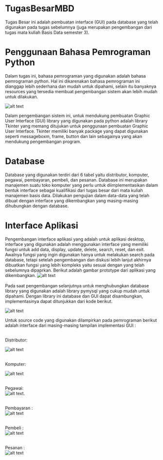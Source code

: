 # TugasBesarMBD

Tugas Besar ini adalah pembuatan interface (GUI) pada database yang telah digunakan pada tugas sebelumnya (juga merupakan pengembangan dari tugas mata kuliah Basis Data semester 3). 

# Penggunaan Bahasa Pemrograman Python 
Dalam tugas ini, bahasa pemrograman yang digunakan adalah bahasa pemrograman python. Hal ini dikarenakan bahasa pemrograman ini dianggap lebih sederhana dan mudah untuk dipahami, selain itu banyaknya resources yang tersedia membuat pengembangan sistem akan lebih mudah untuk dilakukan.

![alt text](https://github.com/gerynsb/TugasBesarMBD/blob/main/Img/Tkinter.png)

Dalam pengembangan sistem ini, untuk mendukung pembuatan Graphic User Interface (GUI) library yang digunakan pada python adalah library Tkinter yang memang ditujukan untuk penggunaan pembuatan Graphic User Interface. Tkinter memiliki banyak package yang dapat digunakan seperti messageboxm, frame, button dan lain sebagainya yang akan mendukung pengembangan program. 

# Database 
Database yang digunakan terdiri dari 6 tabel yaitu distributor, komputer, pegawai, pembayaran, pembeli, dan pesanan. Database ini merupakan manajemen suatu toko komputer yang perlu untuk diimplementasikan dalam bentuk interface sebagai kualifikasi dari tugas besar dari mata kuliah manajemen basis data. Dilakukan pengujian dalam data-data yang telah dibuat dengan interface yang dikembangkan yang masing-masing dihubungkan dengan database. 

# Interface Aplikasi 
Pengembangan interface aplikasi yang adalah untuk aplikasi desktop, interface yang digunakan adalah menggunakan interface yang memiliki fungsi untuk add data, display, update, delete, search, reset, dan exit. Awalnya fungsi yang ingin digunakan hanya untuk melakukan search pada database, tetapi setelah pengembangan dan diskusi lebih lanjut akhirnya dibuatkan fungsi yang lebih kompleks yaitu sesuai dengan yang telah sebelumnya dipaprkan. Berikut adalah gambar prototype dari aplikasi yang dikembangkan. 
![alt text](https://github.com/gerynsb/TugasBesarMBD/blob/main/Img/Protoype.png)
<br><br/>
Pada saat pengembangan selanjutnya untuk menghubungkan database library yang digunakan adalah library pymysql yang cukup mudah untuk dipahami. Dengan library ini database dan GUI dapat disambungkan, implementasinya dapat ditunjukkan dari kode berikut.

![alt text](pymysql)

Untuk source code yang digunakan dilampirkan pada pemrograman berikut adalah interface dari masing-masing tampilan implementasi GUI : 

<br>Distributor:<br/>

![alt text](https://github.com/gerynsb/TugasBesarMBD/blob/main/Img/Interface_Distributor.png)

<br>Komputer:<br/>

![alt text](https://github.com/gerynsb/TugasBesarMBD/blob/main/Img/Interface_Pegawai.png)

<br>Pegawai:<br/>
![alt text](https://github.com/gerynsb/TugasBesarMBD/blob/main/Img/Interface_Pegawai.png).

<br>Pembayaran :<br/>
![alt text](https://github.com/gerynsb/TugasBesarMBD/blob/main/Img/Interface_Pembayaran.png)

<br>Pembeli :<br/>
![alt text](https://github.com/gerynsb/TugasBesarMBD/blob/main/Img/Interface_Pembeli.png)

<br>Pesanan :<br/>
![alt text](https://github.com/gerynsb/TugasBesarMBD/blob/main/Img/Interface_Pesanan.png)



